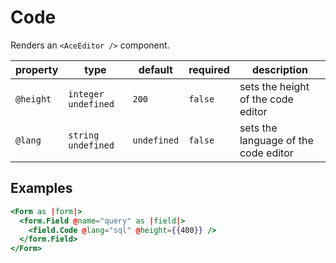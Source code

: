 # Code

Renders an `<AceEditor />` component.

| property  | type                  | default     | required | description                          |
| --------- | --------------------- | ----------- | -------- | ------------------------------------ |
| `@height` | `integer` `undefined` | `200`       | `false`  | sets the height of the code editor   |
| `@lang`   | `string` `undefined`  | `undefined` | `false`  | sets the language of the code editor |

## Examples

```hbs
<Form as |form|>
  <form.Field @name="query" as |field|>
    <field.Code @lang="sql" @height={{400}} />
  </form.Field>
</Form>
```
